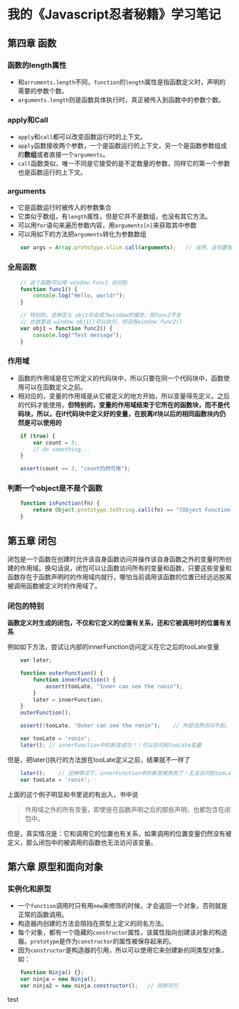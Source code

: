 # 我的《Javascript忍者秘籍》学习笔记
## 第四章 函数
### 函数的length属性
* 和`arruments.length`不同，`function`的`length`属性是指函数定义时，声明的需要的参数个数。
* `arguments.length`则是函数具体执行时，真正被传入到函数中的参数个数。
### apply和Call
* `apply`和`call`都可以改变函数运行时的上下文。
* `apply`函数接收两个参数，一个是函数运行的上下文，另一个是函数参数组成的**数组**或者直接一个`arguments`。
* `call`函数类似，唯一不同是它接受的是不定数量的参数，同样它的第一个参数也是函数运行的上下文。
### arguments
* 它是函数运行时被传入的参数集合
* 它类似于数组，有`length`属性，但是它并不是数组，也没有其它方法。
* 可以用`for`语句来遍历参数内容，用`arguments[n]`来获取其中参数
* 可以用如下的方法把`arguments`转化为参数数组

```javascript
    var args = Array.prototype.slice.call(arguments);   // 当然，这句要放在一个函数里
```

### 全局函数

```javascript
    // 这个函数可以用 window.func1 访问到
    function func1() {  
        console.log("Hello, world!");
    }

    // 特别的，这种定义 obj1将会成为window的属性，但func2不会
    // 也就是说 window.obj1()可以执行，但没有window.func2()
    var obj1 = function func2() {
        console.log("Test message");
    }
```
### 作用域
* 函数的作用域是在它所定义的代码块中，所以只要在同一个代码块中，函数使用可以在函数定义之前。
* 相对应的，变量的作用域是从它被定义的地方开始，所以变量得先定义，之后的代码才能使用，**但特别的，变量的作用域结束于它所在的函数块，而不是代码块，所以，在if代码块中定义好的变量，在脱离if块以后的相同函数块内仍然是可以使用的**

```javascript
    if (true) {
        var count = 3;
        // do something...
    }

    assert(count == 3, "count仍然可用");
```

### 判断一个object是不是个函数

```javascript
    function isFunction(fn) {
        return Object.prototype.toString.call(fn) == "[Object Function]";
    }
```

## 第五章 闭包

闭包是一个函数在创建时允许该自身函数访问并操作该自身函数之外的变量时所创建的作用域。换句话说，闭包可以让函数访问所有的变量和函数，只要这些变量和函数存在于函数声明时的作用域内就行，哪怕当前调用该函数的位置已经远远脱离被调用函数被定义时的作用域了。
### 闭包的特别
**函数定义时生成的闭包，不仅和它定义的位置有关系，还和它被调用时的位置有关系**

例如如下方法，尝试让内部的innerFunction访问定义在它之后的tooLate变量
```javascript
    var later;

    function outerFunction() {
        function innerFunction() {
            assert(tooLate, "Inner can see the ronin");
        }
        later = innerFunction;
    }
    outerFunction();

    assert(!tooLate, "Outer can see the ronin");    // 外部当然访问不到，下面还没有定义

    var tooLate = 'ronin';
    later(); // innerFunction中的断言成功！！可以访问到tooLate变量
```
但是，把later()执行的方法放在tooLate定义之前，结果就不一样了
```javascript
    later();    // 这种情况下，innerFunction中的断言就失败了！无法访问到tooLate变量
    var tooLate = 'ronin';
```
上面的这个例子明显和书里说的有出入，书中说
>作用域之外的所有变量，即使是在函数声明之后的那些声明，也都包含在闭包中。

但是，真实情况是：它和调用它的位置也有关系，如果调用的位置变量仍然没有被定义，那么闭包中的被调用的函数也无法访问该变量。
## 第六章 原型和面向对象
### 实例化和原型
* 一个`function`调用时只有用`new`来修饰的时候，才会返回一个对象，否则就是正常的函数调用。
* 构造器内创建的方法会阻挡在原型上定义的同名方法。
* 每个对象，都有一个隐藏的`constructor`属性，该属性指向创建该对象的构造器。`prototype`是作为`constructor`的属性被保存起来的。
* 因为`constructor`是构造器的引用，所以可以使用它来创建新的同类型对象，如：
```javascript
    function Ninja() {};
    var ninja = new Ninja();
    var ninja2 = new ninja.constructor();   // 同样可行
```

test